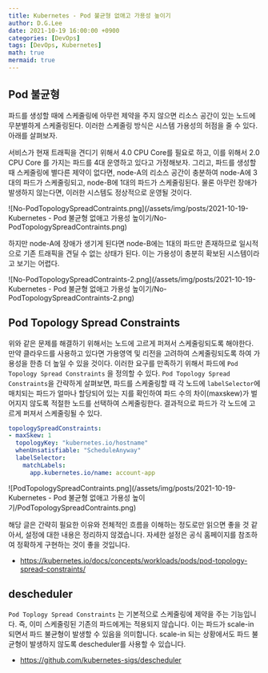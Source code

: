 ```yaml
---
title: Kubernetes - Pod 불균형 없애고 가용성 높이기
author: D.G.Lee
date: 2021-10-19 16:00:00 +0900
categories: [DevOps]
tags: [DevOps, Kubernetes]
math: true
mermaid: true
---
```


## Pod 불균형

파드를 생성할 때에 스케줄링에 아무런 제약을 주지 않으면 리소스 공간이 있는 노드에 무분별하게 스케줄링된다. 이러한 스케줄링 방식은 시스템 가용성의 허점을 줄 수 있다. 아래를 살펴보자.

서비스가 현재 트래픽을 견디기 위해서 4.0 CPU Core를 필요로 하고, 이를 위해서 2.0 CPU Core 를 가지는 파드를 4대 운영하고 있다고 가정해보자. 그리고, 파드를 생성할 때 스케줄링에 별다른 제약이 없다면, node-A의 리소스 공간이 충분하여 node-A에 3대의 파드가 스케줄링되고, node-B에 1대의 파드가 스케줄링된다. 물론 아무런 장애가 발생하지 않는다면, 이러한 시스템도 정상적으로 운영될 것이다.

![No-PodTopologySpreadContraints.png](/assets/img/posts/2021-10-19-Kubernetes - Pod 불균형 없애고 가용성 높이기/No-PodTopologySpreadContraints.png)

하지만 node-A에 장애가 생기게 된다면 node-B에는 1대의 파드만 존재하므로 일시적으로 기존 트래픽을 견딜 수 없는 상태가 된다. 이는 가용성이 충분히 확보된 시스템이라고 보기는 어렵다.

![No-PodTopologySpreadContraints-2.png](/assets/img/posts/2021-10-19-Kubernetes - Pod 불균형 없애고 가용성 높이기/No-PodTopologySpreadContraints-2.png)


## Pod Topology Spread Constraints

위와 같은 문제를 해결하기 위해서는 노드에 고르게 퍼져서 스케줄링되도록 해야한다. 만약 클라우드를 사용하고 있다면 가용영역 및 리전을 고려하여 스케줄링되도록 하여 가용성을 한층 더 높일 수 있을 것이다. 이러한 요구를 만족하기 위해서 파드에 `Pod Topology Spread Constraints` 을 정의할 수 있다. `Pod Topology Spread Constraints`을 간략하게 살펴보면, 파드를 스케줄링할 때 각 노드에 `labelSelector`에 매치되는 파드가 얼마나 할당되어 있는 지를 확인하여 파드 수의 차이(maxskew)가 벌어지지 않도록 적절한 노드를 선택하여 스케줄링한다. 결과적으로 파드가 각 노드에 고르게 퍼져서 스케줄링될 수 있다.

```yaml
topologySpreadConstraints:
- maxSkew: 1
  topologyKey: "kubernetes.io/hostname"
  whenUnsatisfiable: "ScheduleAnyway"
  labelSelector:
    matchLabels:
      app.kubernetes.io/name: account-app
```

![PodTopologySpreadContraints.png](/assets/img/posts/2021-10-19-Kubernetes - Pod 불균형 없애고 가용성 높이기/PodTopologySpreadContraints.png)


해당 글은 간략히 필요한 이유와 전체적인 흐름을 이해하는 정도로만 읽으면 좋을 것 같아서, 설정에 대한 내용은 정리하지 않겠습니다. 자세한 설정은 공식 홈페이지를 참조하여 정확하게 구현하는 것이 좋을 것입니다.

- https://kubernetes.io/docs/concepts/workloads/pods/pod-topology-spread-constraints/


## descheduler

`Pod Toplogy Spread Constraints` 는 기본적으로 스케줄링에 제약을 주는 기능입니다. 즉, 이미 스케줄링된 기존의 파드에게는 적용되지 않습니다. 이는 파드가 scale-in 되면서 파드 불균형이 발생할 수 있음을 의미합니다. scale-in 되는 상황에서도 파드 불균형이 발생하지 않도록 descheduler를 사용할 수 있습니다.

- https://github.com/kubernetes-sigs/descheduler
